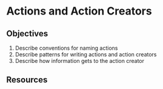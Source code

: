 Actions and Action Creators
===========================

## Objectives

1. Describe conventions for naming actions
2. Describe patterns for writing actions and action creators
3. Describe how information gets to the action creator

## Resources



